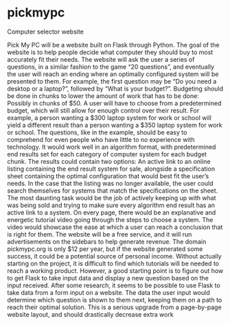 # pickmypc
Computer selector website

Pick My PC will be a website built on Flask through Python. The goal of the website is to help people decide what computer they should buy to most accurately fit their needs. The website will ask the user a series of questions, in a similar fashion to the game “20 questions”, and eventually the user will reach an ending where an optimally configured system will be presented to them. For example, the first question may be “Do you need a desktop or a laptop?”, followed by “What is your budget?”. Budgeting should be done in chunks to lower the amount of work that has to be done: Possibly in chunks of $50. A user will have to choose from a predetermined budget, which will still allow for enough control over their result. For example, a person wanting a $300 laptop system for work or school will yield a different result than a person wanting a $350 laptop system for work or school. The questions, like in the example, should be easy to comprehend for even people who have little to no experience with technology. It would work well in an algorithm format, with predetermined end results set for each category of computer system for each budget chunk. The results could contain two options: An active link to an online listing containing the end result system for sale, alongside a specification sheet containing the optimal configuration that would best fit the user’s needs. In the case that the listing was no longer available, the user could search themselves for systems that match the specifications on the sheet. The most daunting task would be the job of actively keeping up with what was being sold and trying to make sure every algorithm end result has an active link to a system.
	On every page, there would be an explanative and energetic tutorial video going through the steps to choose a system. The video would showcase the ease at which a user can reach a conclusion that is right for them.
	The website will be a free service, and it will run advertisements on the sidebars to help generate revenue. The domain pickmypc.org is only $12 per year, but if the website generated some success, it could be a potential source of personal income.
	Without actually starting on the project, it is difficult to find which tutorials will be needed to reach a working product. However, a good starting point is to figure out how to get Flask to take input data and display a new question based on the input received. After some research, it seems to be possible to use Flask to take data from a form input on a website. The data the user input would determine which question is shown to them next, keeping them on a path to reach their optimal solution. This is a serious upgrade from a page-by-page website layout, and should drastically decrease extra work
